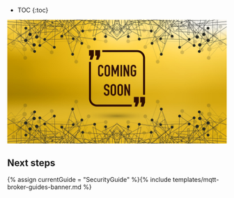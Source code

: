 * TOC
{:toc}

![image](/images/coming-soon.jpg)

## Next steps

{% assign currentGuide = "SecurityGuide" %}{% include templates/mqtt-broker-guides-banner.md %}
